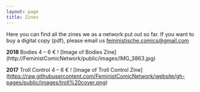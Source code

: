 ```yaml
---
layout: page
title: Zines
---
```


Here you can find all the zines we as a network put out so far. If you want to buy a digital copy (pdf), please email us feministische.comics@gmail.com

**2018**
Bodies
4 – 6 €
! [Image of Bodies Zine] (http://FeministComicNetwork/public/images/IMG_3863.jpg)

**2017**
Troll Control
4 – 6 €
! [Image of Troll Control Zine] (https://raw.githubusercontent.com/FeministComicNetwork/website/gh-pages/public/images/troll%20cover.png)
